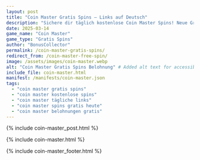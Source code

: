 ```yaml
---
layout: post
title: "Coin Master Gratis Spins – Links auf Deutsch"
description: "Sichere dir täglich kostenlose Coin Master Spins! Neue Gratis-Links für deutsche Spieler – 100% sicher und aktuell."
date: 2025-03-14
game_name: "Coin Master"
game_type: "Gratis Spins"
author: "BonusCollector"
permalink: /coin-master-gratis-spins/
redirect_from: /coin-master-free-spin/
image: /assets/images/coin-master.webp
alt: "Coin Master Gratis Spins Belohnung" # Added alt text for accessibility
include_file: coin-master.html
manifest: /manifests/coin-master.json
tags: 
  - "coin master gratis spins"
  - "coin master kostenlose spins"
  - "coin master tägliche links"
  - "coin master spins gratis heute"
  - "coin master belohnungen gratis"
---
```

{% include coin-master_post.html %}

{% include coin-master.html %}

{% include coin-master_footer.html %}